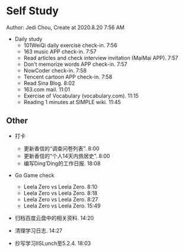 # Self Study

Author: Jedi Chou, Create at 2020.8.20 7:56 AM

* Daily study
  * 101WeiQi daily exercise check-in. 7:56
  * 163 music APP check-in. 7:57
  * Read articles and check interview invitation (MaiMai APP). 7:57
  * Don't memorize words APP check-in. 7:57
  * NowCoder check-in. 7:58
  * Tencent cartoon APP check-in. 7:58
  * Read Sina Blog. 8:02
  * 163.com mail. 11:01
  * Exercise of Vocabulary (vocabulary.com). 11:15
  * Reading 1 minutes at SIMPLE wiki. 11:45

## Other

* 打卡
  * 更新香信的“调查问卷列表”. 8:00
  * 更新香信的“个人14天内旅居史”. 8:00
  * 编写Ding’Ding的工作日报. 18:08

* Go Game check
  * Leela Zero vs Leela Zero. 8:10
  * Leela Zero vs Leela Zero. 8:18
  * Leela Zero vs Leela Zero. 8:27
  * Leela Zero vs Leela Zero. 15:49

* 归档百度云盘中的相关资料. 14:20
* 清理学习日志. 14:27
* 抄写学习IISLunch至5.2.4. 18:03
